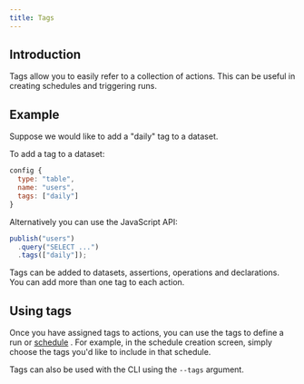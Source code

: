```yaml
---
title: Tags
---
```


## Introduction

Tags allow you to easily refer to a collection of actions. This can be useful in creating schedules and triggering runs.

## Example

Suppose we would like to add a "daily" tag to a dataset.

To add a tag to a dataset:

```js
config {
  type: "table",
  name: "users",
  tags: ["daily"]
}
```

Alternatively you can use the JavaScript API:

```js
publish("users")
  .query("SELECT ...")
  .tags(["daily"]);
```

Tags can be added to datasets, assertions, operations and declarations. You can add more than one tag to each action.

## Using tags

Once you have assigned tags to actions, you can use the tags to define a run or [schedule](../how-to-guides/dataform_web/scheduling) . For example, in the schedule creation
screen, simply choose the tags you'd like to include in that schedule.

Tags can also be used with the CLI using the `--tags` argument.

